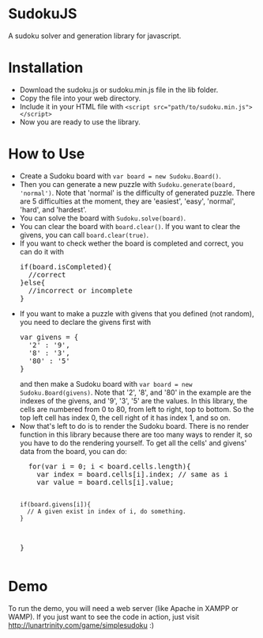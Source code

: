 SudokuJS
========

A sudoku solver and generation library for javascript.

Installation
============
<ul>
<li>Download the sudoku.js or sudoku.min.js file in the lib folder.</li>
<li>Copy the file into your web directory.</li>
<li>Include it in your HTML file with <code>&lt;script src="path/to/sudoku.min.js"&gt;&lt;/script&gt;</code></li>
<li>Now you are ready to use the library.</li>
</ul>

How to Use
==========
<ul>
<li>Create a Sudoku board with <code>var board = new Sudoku.Board()</code>.</li>
<li>Then you can generate a new puzzle with <code>Sudoku.generate(board, 'normal')</code>.
Note that 'normal' is the difficulty of generated puzzle. There are 5 difficulties at the moment, they are 'easiest', 'easy', 'normal', 'hard', and 'hardest'.</li>
<li>You can solve the board with <code>Sudoku.solve(board)</code>.</li>
<li>You can clear the board with <code>board.clear()</code>. If you want to clear the givens, you can call <code>board.clear(true)</code>.</li>
<li>If you want to check wether the board is completed and correct, you can do it with 
<pre>
if(board.isCompleted){
  //correct 
}else{ 
  //incorrect or incomplete
}
</pre></li>
<li>If you want to make a puzzle with givens that you defined (not random), you need to declare the givens first with
<pre>var givens = {
  '2' : '9',
  '8' : '3',
  '80' : '5'
}</pre>
and then make a Sudoku board with <code>var board = new Sudoku.Board(givens)</code>.
Note that '2', '8', and '80' in the example are the indexes of the givens, and '9', '3', '5' are the values.
In this library, the cells are numbered from 0 to 80, from left to right, top to bottom. So the top left cell has index 0, the cell right of it has index 1, and so on.</li>
<li>Now that's left to do is to render the Sudoku board. There is no render function in this library because there are too many ways to render it, so you have to do the rendering yourself.
To get all the cells' and givens' data from the board, you can do:
<pre>
  for(var i = 0; i &lt; board.cells.length){
    var index = board.cells[i].index; // same as i
    var value = board.cells[i].value;
    
    if(board.givens[i]){
      // A given exist in index of i, do something.
    }
  }
</pre>
</li>
</ul>

Demo
====
To run the demo, you will need a web server (like Apache in XAMPP or WAMP).
If you just want to see the code in action, just visit http://lunartrinity.com/game/simplesudoku :)
